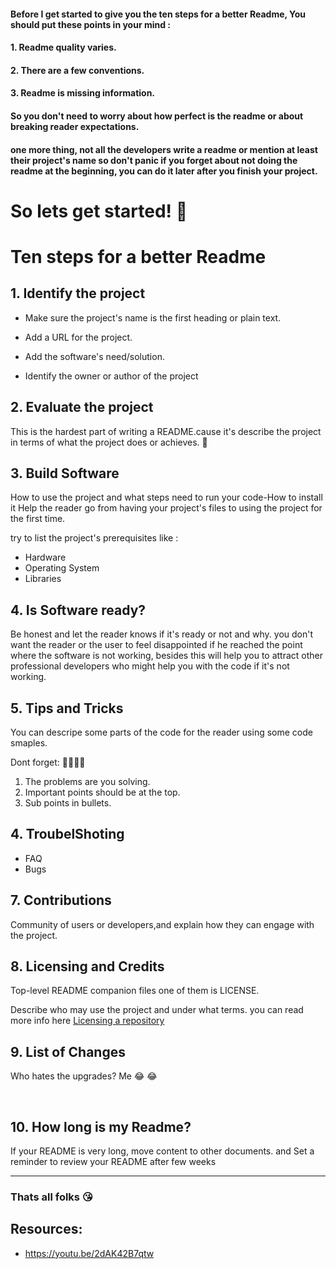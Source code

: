 #### Before I get started to give you the ten steps for a better Readme, You should put these points in your mind :

#### 1. Readme quality varies.

#### 2. There are a few conventions.

#### 3. Readme is missing information.

#### So you don't need to worry about how perfect is the readme or about breaking reader expectations.

#### one more thing, not all the developers write a readme or mention at least their project's name so don't panic if you forget about not doing the readme at the beginning, you can do it later after you finish your project.

# So lets get started! :metal:

# Ten steps for a better Readme

## 1. Identify the project

- Make sure the project's name is the first heading or plain text.

- Add a URL for the project.

- Add the software's need/solution.

- Identify the owner or author of the project

## 2. Evaluate the project

This is the hardest part of writing a README.cause it's describe the project in terms of what the project does or achieves. :dart:

## 3. Build Software

How to use the project and what steps need to run your code-How to install it
Help the reader go from having your project's files to using the project for the first time.

try to list the project's prerequisites like :

- Hardware
- Operating System
- Libraries

## 4. Is Software ready?

Be honest and let the reader knows if it's ready or not and why.
you don't want the reader or the user to feel disappointed if he reached the point where the software is not working, besides this will help you to attract other professional developers who might help you with the code if it's not working.

## 5. Tips and Tricks

You can descripe some parts of the code for the reader using some code smaples.

Dont forget: :ng_woman::ng_woman:

1. The problems are you solving.
2. Important points should be at the top.
3. Sub points in bullets.

## 4. TroubelShoting

- FAQ
- Bugs

## 7. Contributions

Community of users or developers,and explain how they can engage with the project.

## 8. Licensing and Credits

Top-level README companion files one of them is LICENSE.

Describe who may use the project and under what terms. you can read more info here [Licensing a repository](https://help.github.com/en/github/creating-cloning-and-archiving-repositories/licensing-a-repository)

## 9. List of Changes

Who hates the upgrades? Me :joy: :joy:

<br>

## 10. How long is my Readme?

If your README is very long, move content to other documents.
and Set a reminder to review your README after few weeks

---

### Thats all folks :kissing_heart:

## Resources:

- https://youtu.be/2dAK42B7qtw
